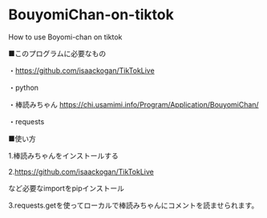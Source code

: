 # BouyomiChan-on-tiktok
How to use Boyomi-chan on tiktok

■このプログラムに必要なもの

・https://github.com/isaackogan/TikTokLive

・python

・棒読みちゃん
https://chi.usamimi.info/Program/Application/BouyomiChan/

・requests







■使い方

1.棒読みちゃんをインストールする

2.https://github.com/isaackogan/TikTokLive

など必要なimportをpipインストール

3.requests.getを使ってローカルで棒読みちゃんにコメントを読ませられます。



